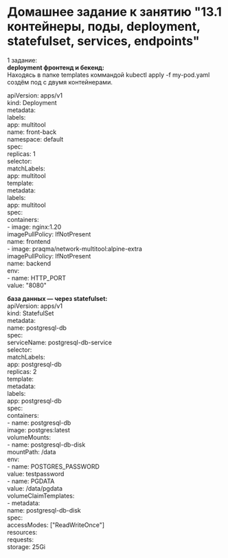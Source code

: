 # Домашнее задание к занятию "13.1 контейнеры, поды, deployment, statefulset, services, endpoints"   
1 задание:   
__deployment фронтенд и бекенд:__   
Находясь в папке templates коммандой kubectl apply -f my-pod.yaml создём под с двумя контейнерами.  

apiVersion: apps/v1   
kind: Deployment   
metadata:   
  labels:   
    app: multitool   
  name: front-back   
  namespace: default  
spec:   
  replicas: 1   
  selector:   
    matchLabels:   
      app: multitool   
  template:   
    metadata:   
      labels:   
        app: multitool   
    spec:   
      containers:   
      - image: nginx:1.20   
        imagePullPolicy: IfNotPresent   
        name: frontend   
      - image: praqma/network-multitool:alpine-extra   
        imagePullPolicy: IfNotPresent   
        name: backend   
        env:   
          - name: HTTP_PORT   
            value: "8080"      

__база данных — через statefulset:__   
apiVersion: apps/v1   
kind: StatefulSet   
metadata:   
  name: postgresql-db   
spec:   
  serviceName: postgresql-db-service   
  selector:   
    matchLabels:   
      app: postgresql-db   
  replicas: 2   
  template:   
    metadata:   
      labels:   
        app: postgresql-db   
    spec:   
      containers:   
        - name: postgresql-db   
          image: postgres:latest   
          volumeMounts:   
            - name: postgresql-db-disk   
              mountPath: /data   
          env:   
            - name: POSTGRES_PASSWORD   
              value: testpassword   
            - name: PGDATA   
              value: /data/pgdata   
   volumeClaimTemplates:   
    - metadata:   
        name: postgresql-db-disk   
      spec:   
        accessModes: ["ReadWriteOnce"]   
        resources:   
          requests:   
            storage: 25Gi   
